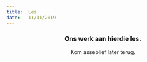 ```yaml
---
title:  Les
date:   11/11/2019
---
```


### <center>Ons werk aan hierdie les.</center>
<center>Kom asseblief later terug.</center>